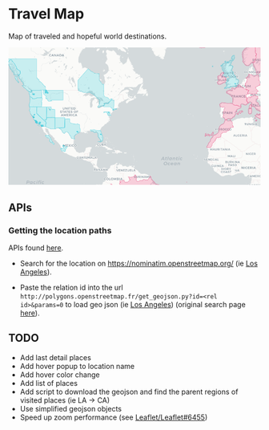 # Travel Map

Map of traveled and hopeful world destinations.

![example](docs/example.png)

## APIs

### Getting the location paths

APIs found [here](https://gis.stackexchange.com/questions/183248/getting-polygon-boundaries-of-city-in-json-from-google-maps-api).

- Search for the location on https://nominatim.openstreetmap.org/ (ie [Los Angeles](https://nominatim.openstreetmap.org/search.php?q=los+angeles&polygon_geojson=1&viewbox=)).

- Paste the relation id into the url `http://polygons.openstreetmap.fr/get_geojson.py?id=<rel id>&params=0` to load geo json (ie [Los Angeles](http://polygons.openstreetmap.fr/get_geojson.py?id=207359&params=0)) (original search page [here](http://polygons.openstreetmap.fr)).

## TODO
- Add last detail places
- Add hover popup to location name
- Add hover color change
- Add list of places
- Add script to download the geojson and find the parent regions of visited places (ie LA -> CA)
- Use simplified geojson objects
- Speed up zoom performance (see [Leaflet/Leaflet#6455](https://github.com/Leaflet/Leaflet/issues/6455))
